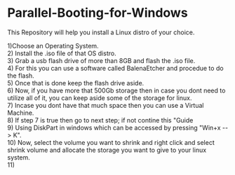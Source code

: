 # Parallel-Booting-for-Windows
This Repository will help you install a Linux distro of your choice.                                                                                                                                                          


1)Choose an Operating System.                                                                                            
2) Install the .iso file of that OS distro.                                                                           
3) Grab a usb flash drive of more than 8GB and flash the .iso file.                                                                       
4) For this you can use a software called BalenaEtcher and procedue to do the flash.                                                                        
5) Once that is done keep the flash drive aside.                                                                                                
6) Now, if you have more that 500Gb storage then in case you dont need to utilize all of it, you can keep aside some of the storage for linux.                                                      
7) Incase you dont have that much space then you can use a Virtual Machine.                                                                         
8) If step 7 is true then go to next step; if not contine this "Guide                                                      
9) Using DiskPart in windows which can be accessed by pressing "Win+x --> K".                                                                 
10) Now, select the volume you want to shrink and right click and select shrink volume and allocate the storage you want to give to your linux system.                                                         
11) 
